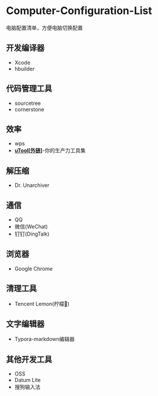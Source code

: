 # Computer-Configuration-List
电脑配置清单，方便电脑切换配置
## 开发编译器
- Xcode
- hbuilder
## 代码管理工具
- sourcetree
- cornerstone
## 效率
- wps
- [**uTool[外链]**](https://u.tools/index.html)-你的生产力工具集
## 解压缩
- Dr. Unarchiver
## 通信
- QQ
- 微信(WeChat)
- 钉钉(DingTalk)
## 浏览器
- Google Chrome
## 清理工具
- Tencent Lemon(柠檬🍋)
## 文字编辑器
- Typora-markdown编辑器
## 其他开发工具
- OSS
- Datum Lite
- 搜狗输入法
